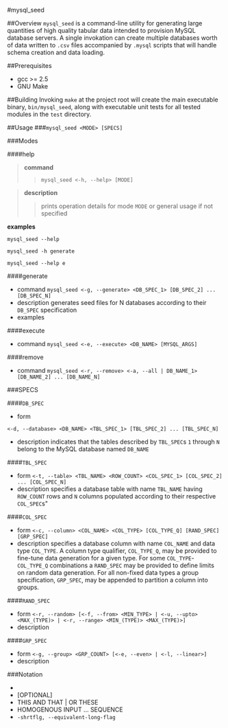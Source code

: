 #mysql_seed

##Overview
`mysql_seed` is a command-line utility for generating large quantities of high quality tabular data intended to provision MySQL database servers. A single invokation can create multiple databases worth of data written to `.csv` files accompanied by `.mysql` scripts that will handle schema creation and data loading.

##Prerequisites
- gcc >= 2.5
- GNU Make

##Building
Invoking `make` at the project root will create the main executable binary, `bin/mysql_seed`, along with executable unit tests for all tested modules in the `test` directory.

##Usage
###`mysql_seed <MODE> [SPECS]`


###Modes

####help
> **command**
> > `mysql_seed <-h, --help> [MODE]`


> **description**
> > prints operation details for mode `MODE` or general usage if not specified

**examples**

`mysql_seed --help`

`mysql_seed -h generate`

`mysql_seed --help e`



####generate
- command
`mysql_seed <-g, --generate> <DB_SPEC_1> [DB_SPEC_2] ... [DB_SPEC_N]`
- description
generates seed files for N databases according to their `DB_SPEC` specification
- examples


####execute
- command
`mysql_seed <-e, --execute> <DB_NAME> [MYSQL_ARGS]`


####remove
- command
`mysql_seed <-r, --remove> <-a, --all | DB_NAME_1> [DB_NAME_2] ... [DB_NAME_N]`


###SPECS

####`DB_SPEC`
- form

`<-d, --database> <DB_NAME> <TBL_SPEC_1> [TBL_SPEC_2] ... [TBL_SPEC_N]`
- description
  indicates that the tables described by `TBL_SPEC`s `1` through `N` belong to the MySQL database named `DB_NAME`

####`TBL_SPEC`
- form
  `<-t, --table> <TBL_NAME> <ROW_COUNT> <COL_SPEC_1> [COL_SPEC_2] ... [COL_SPEC_N]`
- description
  specifies a database table with name `TBL_NAME` having `ROW_COUNT` rows and `N` columns populated according to their respective `COL_SPEC`s"


####`COL_SPEC`
- form
  `<-c, --column> <COL_NAME> <COL_TYPE> [COL_TYPE_Q] [RAND_SPEC] [GRP_SPEC]`
- description
  specifies a database column with name `COL_NAME` and data type `COL_TYPE`. A column type qualifier, `COL_TYPE_Q`,  may be provided to fine-tune data generation for a given type. For some `COL_TYPE`-`COL_TYPE_Q` combinations a `RAND_SPEC` may be provided to define limits on random data generation.  For all non-fixed data types a group specification, `GRP_SPEC`, may be appended to partition a column into groups.

####`RAND_SPEC`
- form
  `<-r, --random> [<-f, --from> <MIN_TYPE> | <-u, --upto> <MAX_(TYPE)> | <-r, --range> <MIN_(TYPE)> <MAX_(TYPE)>]`
- description

####`GRP_SPEC`
- form
  `<-g, --group> <GRP_COUNT> [<-e, --even> | <-l, --linear>]`
- description



###Notation
- <MANDATORY>
- [OPTIONAL]
- THIS AND THAT | OR THESE
- HOMOGENOUS INPUT ... SEQUENCE
- `-shrtflg, --equivalent-long-flag`
